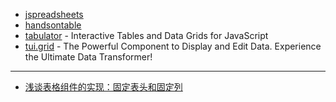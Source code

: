 - [jspreadsheets](https://jspreadsheets.com/)
- [handsontable](https://github.com/handsontable/handsontable)
- [tabulator](https://github.com/olifolkerd/tabulator) - Interactive Tables and Data Grids for JavaScript
- [tui.grid](https://github.com/nhn/tui.grid) - The Powerful Component to Display and Edit Data. Experience the Ultimate Data Transformer!

---

- [浅谈表格组件的实现：固定表头和固定列](https://zhuanlan.zhihu.com/p/33280304)
